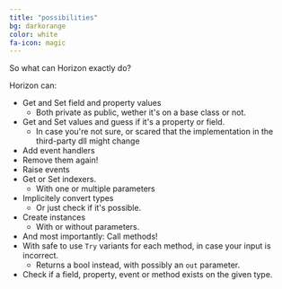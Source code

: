 ```yaml
---
title: "possibilities"
bg: darkorange
color: white
fa-icon: magic
---
```


So what can Horizon exactly do?

Horizon can:

- Get and Set field and property values
  - Both private as public, wether it's on a base class or not.
- Get and Set values and guess if it's a property or field.
  - In case you're not sure, or scared that the implementation in the third-party dll might change
- Add event handlers
- Remove them again!
- Raise events
- Get or Set indexers.
  - With one or multiple parameters
- Implicitely convert types
  - Or just check if it's possible.
- Create instances
  - With or without parameters.
- And most importantly: Call methods!
- With safe to use `Try` variants for each method, in case your input is incorrect. 
  - Returns a bool instead, with possibly an `out` parameter.
- Check if a field, property, event or method exists on the given type.
